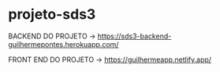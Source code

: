 # projeto-sds3
 
BACKEND DO PROJETO  -> https://sds3-backend-guilhermepontes.herokuapp.com/

FRONT END DO PROJETO -> https://guilhermeapp.netlify.app/

